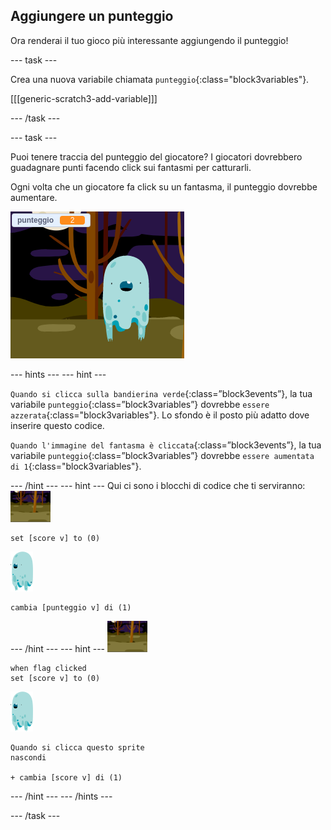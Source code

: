 ## Aggiungere un punteggio

Ora renderai il tuo gioco più interessante aggiungendo il punteggio!

\--- task \---

Crea una nuova variabile chiamata `punteggio`{:class="block3variables"}.

[[[generic-scratch3-add-variable]]]

\--- /task \---

\--- task \---

Puoi tenere traccia del punteggio del giocatore? I giocatori dovrebbero guadagnare punti facendo click sui fantasmi per catturarli.

Ogni volta che un giocatore fa click su un fantasma, il punteggio dovrebbe aumentare.

![Aumentare il punteggio](images/ghost-score-test.png)

\--- hints \--- \--- hint \---

`Quando si clicca sulla bandierina verde`{:class=”block3events”}, la tua variabile `punteggio`{:class=”block3variables”} dovrebbe `essere azzerata`{:class="block3variables"}. Lo sfondo è il posto più adatto dove inserire questo codice.

`Quando l'immagine del fantasma è cliccata`{:class=”block3events”}, la tua variabile `punteggio`{:class=”block3variables”} dovrebbe `essere aumentata di 1`{:class="block3variables"}.

\--- /hint \--- \--- hint \--- Qui ci sono i blocchi di codice che ti serviranno: ![icona scenario](images/ghost-backdrop.png)

```blocks3
set [score v] to (0)
```

![sprite del fantasma](images/ghost-sprite.png)

```blocks3
cambia [punteggio v] di (1)
```

\--- /hint \--- \--- hint \--- ![icona scenario](images/ghost-backdrop.png)

```blocks3
when flag clicked
set [score v] to (0)
```

![sprite del fantasma](images/ghost-sprite.png)

```blocks3
Quando si clicca questo sprite
nascondi

+ cambia [score v] di (1)
```

\--- /hint \--- \--- /hints \---

\--- /task \---